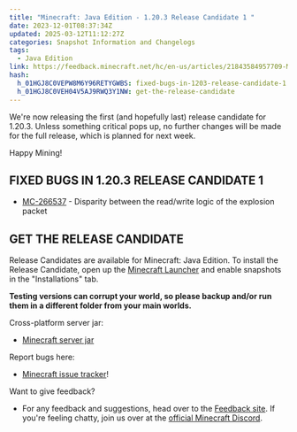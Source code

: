```yaml
---
title: "Minecraft: Java Edition - 1.20.3 Release Candidate 1 "
date: 2023-12-01T08:37:34Z
updated: 2025-03-12T11:12:27Z
categories: Snapshot Information and Changelogs
tags:
  - Java Edition
link: https://feedback.minecraft.net/hc/en-us/articles/21843584957709-Minecraft-Java-Edition-1-20-3-Release-Candidate-1
hash:
  h_01HGJ8C0VEPW8M6Y96RETYGWBS: fixed-bugs-in-1203-release-candidate-1
  h_01HGJ8C0VEH04V5AJ9RWQ3Y1NW: get-the-release-candidate
---
```


We're now releasing the first (and hopefully last) release candidate for 1.20.3. Unless something critical pops up, no further changes will be made for the full release, which is planned for next week.

Happy Mining!

## FIXED BUGS IN 1.20.3 RELEASE CANDIDATE 1

- [MC-266537](https://bugs.mojang.com/browse/MC-266537) - Disparity between the read/write logic of the explosion packet

## GET THE RELEASE CANDIDATE

Release Candidates are available for Minecraft: Java Edition. To install the Release Candidate, open up the [Minecraft Launcher](https://www.minecraft.net/download.html) and enable snapshots in the "Installations" tab.

**Testing versions can corrupt your world, so please backup and/or run them in a different folder from your main worlds.**

Cross-platform server jar:

- [Minecraft server jar](https://piston-data.mojang.com/v1/objects/64cab4e87f8c2cad74d8bfc23df2cd193b4a615e/server.jar)

Report bugs here:

- [Minecraft issue tracker](https://bugs.mojang.com/projects/MC/summary)!

Want to give feedback?

- For any feedback and suggestions, head over to the [Feedback site](https://feedback.minecraft.net/). If you're feeling chatty, join us over at the [official Minecraft Discord](https://discordapp.com/invite/minecraft).
